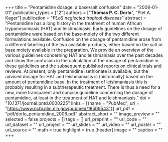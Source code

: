 +++
title = "Pentamidine dosage: a base/salt confusion"
date = "2008-01-01"
publication_types = ["2"]
authors = ["**Thomas P. C. Dorlo**", "Piet A. Kager"]
publication = "_PLoS neglected tropical diseases_"
abstract = "Pentamidine has a long history in the treatment of human African trypanosomiasis (HAT) and leishmaniasis. Early guidelines on the dosage of pentamidine were based on the base-moiety of the two different formulations available. Confusion on the dosage of pentamidine arose from a different labelling of the two available products, either based on the salt or base moiety available in the preparation. We provide an overview of the various guidelines concerning HAT and leishmaniasis over the past decades and show the confusion in the calculation of the dosage of pentamidine in these guidelines and the subsequent published reports on clinical trials and reviews. At present, only pentamidine isethionate is available, but the advised dosage for HAT and leishmaniasis is (historically) based on the amount of pentamidine base. In the treatment of leishmaniasis this is probably resulting in a subtherapeutic treatment. There is thus a need for a new, more transparent and concise guideline concerning the dosage of pentamidine, at least in the treatment of HAT and leishmaniasis."
doi = "10.1371/journal.pntd.0000225"
links = [{name = "PubMed", url = "https://www.ncbi.nlm.nih.gov/pubmed/18509543"}]
url_pdf = "pdf/dorlo_pentamidine_2008.pdf"
abstract_short = ""
image_preview = ""
selected = false
projects = []
tags = []
url_preprint = ""
url_code = ""
url_dataset = ""
url_project = ""
url_slides = ""
url_video = ""
url_poster = ""
url_source = ""
math = true
highlight = true
[header]
image = ""
caption = ""
+++
